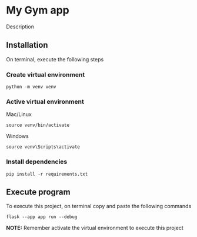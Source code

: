 # My Gym app

Description

## Installation

On terminal, execute the following steps

### Create virtual environment

```
python -m venv venv
```

### Active virtual environment 

Mac/Linux

```
source venv/bin/activate
```

Windows
```
source venv\Scripts\activate
```

### Install dependencies

```
pip install -r requirements.txt
```

## Execute program

To execute this project, on terminal copy and paste the following commands

```
flask --app app run --debug
```

**NOTE:** Remember activate the virtual environment to execute this project
